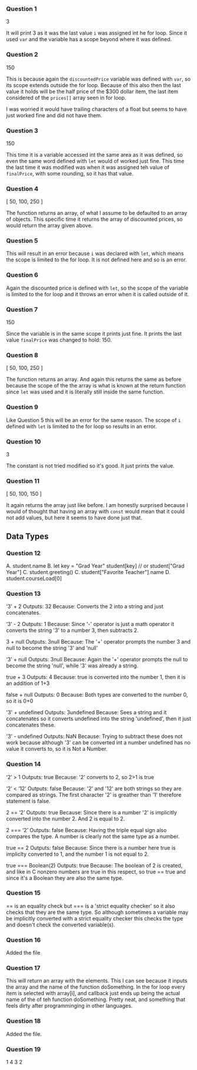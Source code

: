 

### Question 1

3

It will print 3 as it was the last value `i` was assigned int he for loop. Since it used `var` and the variable has a scope beyond where it was defined.


### Question 2

150

This is because again the `discountedPrice` variable was defined with `var`, so its scope extends outside the for loop. Because of this also then the last value it holds will be the half price of the $300 dollar item, the last item considered of the `prices[]` array seen in for loop.

I was worried it would have trailing characters of a float but seems to have just worked fine and did not have them.

### Question 3

150

This time it is a variable accessed int the same area as it was defined, so even the same word defined with `let` would of worked just fine. This time the last time it was modified was when it was assigned teh value of `finalPrice`, with some rounding, so it has that value.


### Question 4

[ 50, 100, 250 ]

The function returns an array, of what I assume to be defaulted to an array of objects. This specific time it returns the array of discounted prices, so would return the array given above.

### Question 5

This will result in an error because `i` was declared with `let`, which means the scope is limited to the for loop. It is not defined here and so is an error.


### Question 6

Again the discounted price is defined with `let`, so the scope of the variable is limited to the for loop and it throws an error when it is called outside of it.

### Question 7

150

Since the variable is in the same scope it prints just fine. It prints the last value `finalPrice` was changed to hold: 150.

### Question 8

[ 50, 100, 250 ]

The function returns an array. And again this returns the same as before because the scope of the the array is what is known at the return function since `let` was used and it is literally still inside the same function.

### Question 9

Like Question 5 this will be an error for the same reason. The scope of `i` defined with `let` is limited to the for loop so results in an error.


### Question 10

3

The constant is not tried modified so it's good. It just prints the value.


### Question 11


[ 50, 100, 150 ]

It again returns the array just like before. I am honestly surprised because I would of thought that having an array with `const` would mean that it could not add values, but here it seems to have done just that.

## Data Types


### Question 12

A. student.name
B. let key = "Grad Year"
   student[key]
   // or
   student["Grad Year"]
C. student.greeting()
C. student["Favorite Teacher"].name
D. student.courseLoad[0]


### Question 13

‘3’ + 2
Outputs: 32
Because: Converts the 2 into a string and just concatenates.

‘3’ - 2
Outputs: 1
Because: Since '-' operator is just a math operator it converts the string '3' to a number 3, then subtracts 2.

3 + null
Outputs: 3null
Because: The '+' operator prompts the number 3 and null to become the string '3' and 'null'

‘3’ + null
Outputs: 3null
Because: Again the '+' operator prompts the null to become the string 'null', while '3' was already a string.

true + 3
Outputs: 4
Because: true is converted into the number 1, then it is an addition of 1+3

false + null
Outputs: 0
Because: Both types are converted to the number 0, so it is 0+0

'3' + undefined
Outputs: 3undefined
Because: Sees a string and it concatenates so it converts undefined into the string 'undefined', then it just concatenates these.

'3' - undefined
Outputs: NaN
Because: Trying to subtract these does not work because although '3' can be converted int a number undefined has no value it converts to, so it is Not a Number.

### Question 14


‘2’ > 1
Outputs: true
Because: '2' converts to 2, so 2>1 is true

‘2’ < ‘12’
Outputs: false
Because: '2' and '12' are both strings so they are compared as strings. The first character '2' is greather than '1' therefore statement is false.

2 == ‘2’
Outputs: true
Because: Since there is a number '2' is implicitly converted into the number 2. And 2 is equal to 2.

2 === ‘2’
Outputs: false
Because: Having the triple equal sign also compares the type. A number is clearly not the same type as a number.

true == 2
Outputs: false
Because: Since there is a number here true is impliclty converted to 1, and the number 1 is not equal to 2.

true === Boolean(2)
Outputs: true
Because: The boolean of 2 is created, and like in C nonzero numbers are true in this respect, so true == true and since it's a Boolean they are also the same type.

### Question 15

== is an equality check but === is a 'strict equality checker' so it also checks that they are the same type. So although sometimes a variable may be implicitly converted with a strict equality checker this checks the type and doesn't check the converted variable(s).

### Question 16

Added the file

### Question 17

This will return an array with the elements. This I can see because it inputs the array and the name of the function doSomething. In the for loop every item is selected with array[i], and callback just ends up being the actual name of the of teh function doSomething. Pretty neat, and something that feels dirty after programminging in other languages.

### Question 18

Added the file.

### Question 19

1
4
3
2



